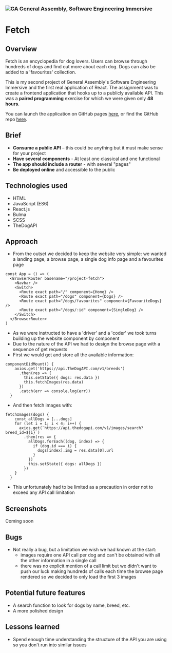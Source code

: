 ### ![GA](https://cloud.githubusercontent.com/assets/40461/8183776/469f976e-1432-11e5-8199-6ac91363302b.png) General Assembly, Software Engineering Immersive

# Fetch

## Overview
Fetch is an encyclopedia for dog lovers. Users can browse through hundreds of dogs and find out more about each dog. Dogs can also be added to a 'favourites' collection.

This is my second project of General Assembly's Software Engineering Immersive and the first real application of React. The assignment was to create a frontend application that hooks up to a publicly available API. This was a **paired programming** exercise for which we were given only **48 hours**.

You can launch the application on GitHub pages [here](https://georgpreuss.github.io/project-fetch/), or find the GitHub repo [here](https://github.com/georgpreuss/project-fetch/).

## Brief
- **Consume a public API** – this could be anything but it must make sense for your project
- **Have several components** - At least one classical and one functional
- **The app should include a router** - with several "pages"
- **Be deployed online** and accessible to the public

## Technologies used
- HTML
- JavaScript (ES6)
- React.js
- Bulma
- SCSS
- TheDogAPI

## Approach
- From the outset we decided to keep the website very simple: we wanted a landing page, a browse page, a single dog info page and a favourites page

```
const App = () => (
  <BrowserRouter basename="/project-fetch">
    <Navbar />
    <Switch>
      <Route exact path="/" component={Home} />
      <Route exact path="/dogs" component={Dogs} />
      <Route exact path="/dogs/favourites" component={FavouriteDogs} />
      <Route exact path="/dogs/:id" component={SingleDog} />
    </Switch>
  </BrowserRouter>
)
```

- As we were instructed to have a 'driver' and a 'coder' we took turns building up the website component by component
- Due to the nature of the API we had to design the browse page with a sequence of get requests
- First we would get and store all the available information:

```
componentDidMount() {
    axios.get('https://api.TheDogAPI.com/v1/breeds')
      .then(res => {
        this.setState({ dogs: res.data })
        this.fetchImages(res.data)
      })
      .catch(err => console.log(err))
  }
```

- And then fetch images with:

```
fetchImages(dogs) {
    const allDogs = [...dogs]
    for (let i = 1; i < 4; i++) {
      axios.get(`https://api.thedogapi.com/v1/images/search?breed_id=${i}`)
        .then(res => {
          allDogs.forEach((dog, index) => {
            if (dog.id === i) {
              dogs[index].img = res.data[0].url
            }
          })
          this.setState({ dogs: allDogs })
        })
    }
  }
```

- This unfortunately had to be limited as a precaution in order not to exceed any API call limitation

## Screenshots
Coming soon

## Bugs
- Not really a bug, but a limitation we wish we had known at the start:
	- images require one API call per dog and can't be obtained with all the other information in a single call
	- there was no explicit mention of a call limit but we didn't want to push our luck making hundreds of calls each time the browse page rendered so we decided to only load the first 3 images

## Potential future features
- A search function to look for dogs by name, breed, etc.
- A more polished design

## Lessons learned
- Spend enough time understanding the structure of the API you are using so you don't run into similar issues